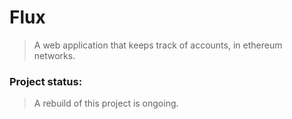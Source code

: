 # Flux

> A web application that keeps track of accounts, in ethereum networks.

### Project status:

> A rebuild of this project is ongoing.
